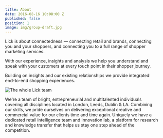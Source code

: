 ```yaml
---
title: About
date: 2016-08-16 10:08:00 Z
published: false
position: 1
image: img/group-draft.jpg
---
```


<div class="u-center-block u-center-block--medium u-vertical-space u-big-text u-text-center">
  <p>Lick is about connectedness &mdash; connecting retail and brands, connecting you and your shoppers, and connecting you to a full range of shopper marketing services.</p>
  <p>With our experience, insights and analysis we help you understand and speak with your customers at every touch point in their shopper journey.</p>
  <p>Building on insights and our existing relationships we provide integrated end-to-end shopping experiences.</p>
  <img src="{{ page.image }}" alt="The whole Lick team">
  <p>We're a team of bright, entrepreneurial and multitalented individuals covering all disciplines located in London, Leeds, Dublin & LA. Combining our skills, we pride ourselves on delivering exceptional creative and commercial value for our clients time and time again. Uniquely we have a dedicated retail intelligence team and innovation lab, a platform for research and knowledge transfer that helps us stay one step ahead of the competition.</p>
</div>
